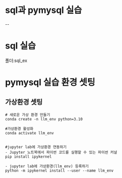 # sql과 pymysql 실습
--
# sql 실습
폴더:sql_ex

# pymysql 실습 환경 셋팅
## 가상환경 셋팅
```
# 새로운 가상 환경 만들기
conda create -n llm_env python=3.10

#가상환경 활성화
conda activate llm_env


#jupyter lab에 가상환경 연동하기
- Jupyter 노트북에서 파이썬 코드를 실행할 수 있는 파이썬 커널
pip install ipykernel

- jupyter lab에 가상환경(llm_env) 등록하기
python -m ipykernel install --user --name llm_env
```